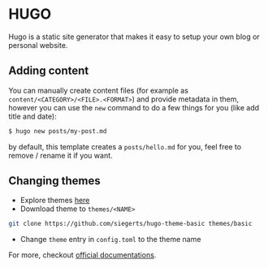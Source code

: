# HUGO

Hugo is a static site generator that makes it easy to setup your own blog or personal website.

## Adding content

You can manually create content files (for example as `content/<CATEGORY>/<FILE>.<FORMAT>`) and provide metadata in them, however you can use the `new` command to do a few things for you (like add title and date):

```sh
$ hugo new posts/my-post.md
```

by default, this template creates a `posts/hello.md` for you, feel free to remove / rename it if you want.

## Changing themes

- Explore themes [here](https://themes.gohugo.io/)
- Download theme to `themes/<NAME>`

```sh
git clone https://github.com/siegerts/hugo-theme-basic themes/basic
```

- Change `theme` entry in `config.toml` to the theme name

For more, checkout [official documentations](https://gohugo.io/documentation/).
